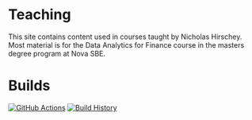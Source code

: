 # Teaching
This site contains content used in courses taught by Nicholas Hirschey. Most material is for the Data Analytics for Finance course in the masters degree program at Nova SBE.

# Builds


[![GitHub Actions](https://github.com/nhirschey/Teaching/workflows/push-master%20main/badge.svg)](https://github.com/nhirschey/Teaching/actions?query=branch%3Amain)
[![Build History](https://buildstats.info/github/chart/nhirschey/Teaching)](https://github.com/nhirschey/Teaching/actions?query=branch%3Amain)
